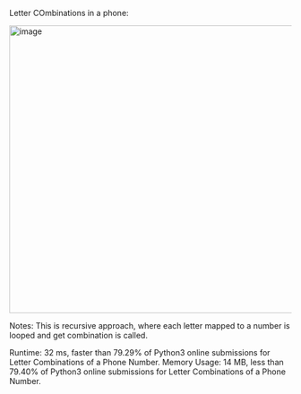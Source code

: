 Letter COmbinations in a phone:

<img width="514" alt="image" src="https://user-images.githubusercontent.com/25766765/152940994-707f7905-e163-4772-a8fe-65cd6c144f9f.png">

Notes:
This is recursive approach, where each letter mapped to a number is looped and get combination is called.

Runtime: 32 ms, faster than 79.29% of Python3 online submissions for Letter Combinations of a Phone Number.
Memory Usage: 14 MB, less than 79.40% of Python3 online submissions for Letter Combinations of a Phone Number.
